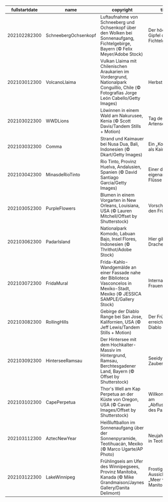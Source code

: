 |fullstartdate|name|copyright|title|image|
|--|--|--|--|--|
202102282300|SchneebergOchsenkopf|Luftaufnahme von Schneeberg und Ochsenkopf über den Wolken bei Sonnenaufgang, Fichtelgebirge, Bayern (© Felix Meyer/Adobe Stock)|Der höchste Gipfel des Fichtelgebirges|![](/de-DE/2021/03/202102282300SchneebergOchsenkopf.jpg)|
202103012300|VolcanoLlaima|Vulkan Llaima mit Chilenischen Araukarien im Vordergrund, Nationalpark Conguillío, Chile (© Fotografías Jorge León Cabello/Getty Images)|Herbst in Chile|![](/de-DE/2021/03/202103012300VolcanoLlaima.jpg)|
202103022300|WWDLions|Löwinnen in einem Wald am Nakurusee, Kenia (© Scott Davis/Tandem Stills + Motion)|Tag des Artenschutzes|![](/de-DE/2021/03/202103022300WWDLions.jpg)|
202103032300|Comma|Strand und Kaimauer bei Nusa Dua, Bali, Indonesien (© Dkart/Getty Images)|Ein „Komma“ als Kaimauer|![](/de-DE/2021/03/202103032300Comma.jpg)|
202103042300|MinasdeRioTinto|Rio Tinto, Provinz Huelva, Andalusien, Spanien (© David Santiago Garcia/Getty Images)|Einer der eigenartigsten Flüsse der Welt|![](/de-DE/2021/03/202103042300MinasdeRioTinto.jpg)|
202103052300|PurpleFlowers|Blumen in einem Vorgarten in New Orleans, Louisiana, USA (© Lauren Mitchell/Offset by Shutterstock)|Vorschau auf den Frühling|![](/de-DE/2021/03/202103052300PurpleFlowers.jpg)|
202103062300|PadarIsland|Nationalpark Komodo, Labuan Bajo, Insel Flores, Indonesien (© Thrithot/Adobe Stock)|Hier gibt es Drachen!|![](/de-DE/2021/03/202103062300PadarIsland.jpg)|
202103072300|FridaMural|Frida-Kahlo-Wandgemälde an einer Fassade nahe der Biblioteca Vasconcelos in Mexiko-Stadt, Mexiko (© JESSICA SAMPLE/Gallery Stock)|Internationaler Frauentag|![](/de-DE/2021/03/202103072300FridaMural.jpg)|
202103082300|RollingHills|Gebirge der Diablo Range bei San Jose, Kalifornien, USA (© Jeff Lewis/Tandem Stills + Motion)|Der Frühling erreicht die Diablo Range|![](/de-DE/2021/03/202103082300RollingHills.jpg)|
202103092300|HinterseeRamsau|Der Hintersee mit dem Hochkalter-Massiv im Hintergrund, Ramsau, Berchtesgadener Land, Bayern (© Offset by Shutterstock)|Seeidylle am Zauberwald|![](/de-DE/2021/03/202103092300HinterseeRamsau.jpg)|
202103102300|CapePerpetua|Thor's Well am Kap Perpetua an der Küste von Oregon, USA (© Cavan Images/Offset by Shutterstock)|Willkommen am „Abflussrohr des Pazifiks“!|![](/de-DE/2021/03/202103102300CapePerpetua.jpg)|
202103112300|AztecNewYear|Heißluftballon im Sonnenaufgang über der Sonnenpyramide, Teotihuacán, Mexiko (© Marco Ugarte/AP Photo)|Neujahrsbeginn in Teotihuacán|![](/de-DE/2021/03/202103112300AztecNewYear.jpg)|
202103122300|LakeWinnipeg|Frühlingseis am Ufer des Winnipegsees, Provinz Manitoba, Kanada (© Mike Grandmaison/Jaynes Gallery/Danita Delimont)|Frostige Aussichten am „Meer von Manitoba“|![](/de-DE/2021/03/202103122300LakeWinnipeg.jpg)|
